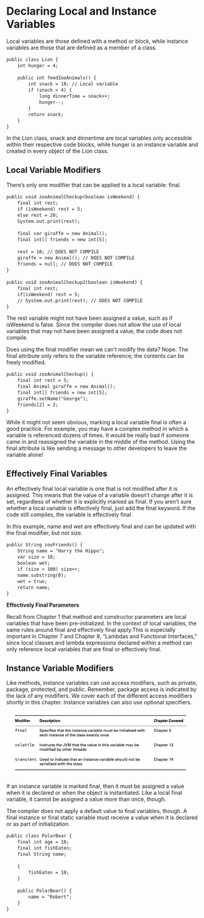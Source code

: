 # Declaring Local and Instance Variables

Local variables are those defined with a method or block, while instance variables are those that are defined as a
member of a class.

    public class Lion {
        int hunger = 4;

        public int feedZooAnimals() {
            int snack = 10; // Local variable
            if (snack > 4) {
                long dinnerTime = snack++;
                hunger--;
            }
            return snack;
        }
    }

In the Lion class, snack and dinnertime are local variables only accessible within their respective code blocks, while
hunger is an instance variable and created in every object of the Lion class.

## Local Variable Modifiers

There’s only one modifier that can be applied to a local variable: final.

    public void zooAnimalCheckup(boolean isWeekend) {
        final int rest;
        if (isWeekend) rest = 5;
        else rest = 20;
        System.out.print(rest);

        final var giraffe = new Animal();
        final int[] friends = new int[5];

        rest = 10; // DOES NOT COMPILE
        giraffe = new Animal(); // DOES NOT COMPILE
        friends = null; // DOES NOT COMPILE
    }

    public void zooAnimalCheckup2(boolean isWeekend) {
        final int rest;
        if(isWeekend) rest = 5;
        // System.out.print(rest); // DOES NOT COMPILE
    }

The rest variable might not have been assigned a value, such as if isWeekend is false. Since the compiler does not allow
the use of local variables that may not have been assigned a value, the code does not compile.

Does using the final modifier mean we can’t modify the data? Nope. The final attribute only refers to the variable
reference; the contents can be freely modified.

    public void zooAnimalCheckup() {
        final int rest = 5;
        final Animal giraffe = new Animal();
        final int[] friends = new int[5];
        giraffe.setName("George");
        friends[2] = 2;
    }

While it might not seem obvious, marking a local variable final is often a good practice. For example, you may have a
complex method in which a variable is referenced dozens of times. It would be really bad if someone came in and
reassigned the variable in the middle of the method. Using the final attribute is like sending a message to other
developers to leave the variable alone!

## Effectively Final Variables

An effectively final local variable is one that is not modified after it is assigned. This means that the value of a
variable doesn’t change after it is set, regardless of whether it is explicitly marked as final. If you aren’t sure
whether a local variable is effectively final, just add the final keyword. If the code still compiles, the variable is
effectively final.

In this example, name and wet are effectively final and can be updated with the final modifier, but not size.

    public String zooFriends() {
        String name = "Harry the Hippo";
        var size = 10;
        boolean wet;
        if (size > 100) size++;
        name.substring(0);
        wet = true;
        return name;
    }

**Effectively Final Parameters**

Recall from Chapter 1 that method and constructor parameters are local variables that have been pre-initialized. In the
context of local variables, the same rules around final and effectively final apply.This is especially important in
Chapter 7 and Chapter 8, “Lambdas and Functional Interfaces,” since local classes and lambda expressions declared within
a method can only reference local variables that are final or effectively final.

## Instance Variable Modifiers

Like methods, instance variables can use access modifiers, such as private, package, protected, and public. Remember,
package access is indicated by the lack of any modifiers. We cover each of the different access modifiers shortly in
this chapter. Instance variables can also use optional specifiers.

![](../images/optional-scecifiers-for-instance-variables.png)

If an instance variable is marked final, then it must be assigned a value when it is declared or when the object is
instantiated. Like a local final variable, it cannot be assigned a value more than once, though.

The compiler does not apply a default value to final variables, though. A final instance or final static variable must
receive a value when it is declared or as part of initialization.

    public class PolarBear {
        final int age = 10;
        final int fishEaten;
        final String name;
    
        {
            fishEaten = 10;
        }
    
        public PolarBear() {
            name = "Robert";
        }
    }
